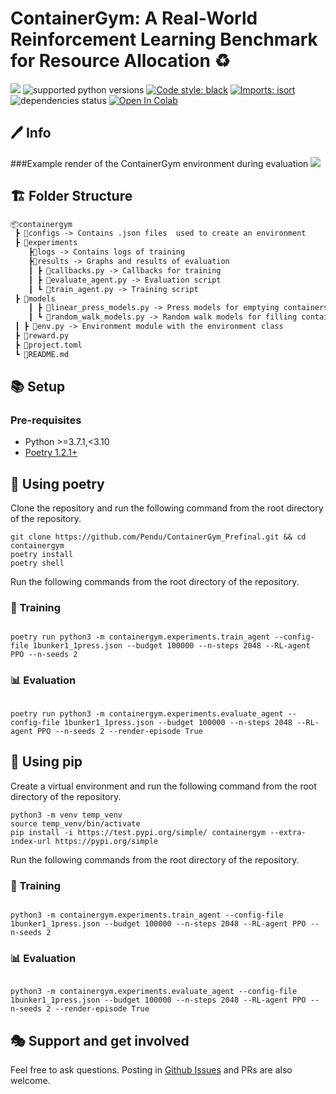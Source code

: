# ContainerGym: A Real-World Reinforcement Learning Benchmark for Resource Allocation ♻️

[<img src="https://img.shields.io/badge/license-MIT-blue">](https://github.com/vwxyzjn/cleanrl)
![supported python versions](https://img.shields.io/badge/python-%3E%3D%203.7-306998)
[![Code style: black](https://img.shields.io/badge/code%20style-black-000000.svg)](https://github.com/psf/black)
[![Imports: isort](https://img.shields.io/badge/%20imports-isort-%231674b1?style=flat&labelColor=ef8336)](https://pycqa.github.io/isort/)
![dependencies status](https://img.shields.io/badge/dependencies-up%20to%20date-brightgreen)
[![Open In Colab](https://colab.research.google.com/assets/colab-badge.svg)](https://colab.research.google.com/drive/15GNDAoepHN524mFIQsieBJEohRtRt82z?usp=sharing)
## 🖊 Info
###Example render of the ContainerGym environment during evaluation
![](https://github.com/Pendu/ContainerGym_Prefinal/blob/938b038025f2b47602aa264907bc185072c3c4f4/example.gif)

## 🏗 Folder Structure 

```txt
📦containergym
 ┣ 📂configs -> Contains .json files  used to create an environment
 ┣ 📂experiments 
    ┣📂logs -> Contains logs of training
    ┣📂results -> Graphs and results of evaluation
    ┃ ┣ 📜callbacks.py -> Callbacks for training
    ┃ ┣ 📜evaluate_agent.py -> Evaluation script
    ┃ ┗ 📜train_agent.py -> Training script
 ┣ 📂models
    ┃ ┣ 📜linear_press_models.py -> Press models for emptying containers
    ┃ ┗ 📜random_walk_models.py -> Random walk models for filling containers
 ┃ ┣ 📜env.py -> Environment module with the environment class
 ┣ 📜reward.py
 ┣ 📜project.toml
 ┗ 📜README.md   
```

## 📚 Setup

### Pre-requisites

* Python >=3.7.1,<3.10
* [Poetry 1.2.1+](https://python-poetry.org)

## 🤖 Using poetry

Clone the repository and run the following command from the root directory of the repository.

```{bash}
git clone https://github.com/Pendu/ContainerGym_Prefinal.git && cd containergym
poetry install
poetry shell

```
Run the following commands from the root directory of the repository.

### 👑 Training

```

poetry run python3 -m containergym.experiments.train_agent --config-file 1bunker1_1press.json --budget 100000 --n-steps 2048 --RL-agent PPO --n-seeds 2

```
### 📊 Evaluation

```

poetry run python3 -m containergym.experiments.evaluate_agent --config-file 1bunker1_1press.json --budget 100000 --n-steps 2048 --RL-agent PPO --n-seeds 2 --render-episode True 

```

## 🤖 Using pip

Create a virtual environment and run the following command from the root directory of the repository.

```{bash}
python3 -m venv temp_venv
source temp_venv/bin/activate
pip install -i https://test.pypi.org/simple/ containergym --extra-index-url https://pypi.org/simple

```
Run the following commands from the root directory of the repository.

### 👑 Training

```

python3 -m containergym.experiments.train_agent --config-file 1bunker1_1press.json --budget 100000 --n-steps 2048 --RL-agent PPO --n-seeds 2

```

### 📊 Evaluation

```

python3 -m containergym.experiments.evaluate_agent --config-file 1bunker1_1press.json --budget 100000 --n-steps 2048 --RL-agent PPO --n-seeds 2 --render-episode True 

```

## 🎭 Support and get involved

Feel free to ask questions. Posting in [Github Issues]( https://github.com/Pendu/ContainerGym_Prefinal/issues) and PRs are also welcome.


